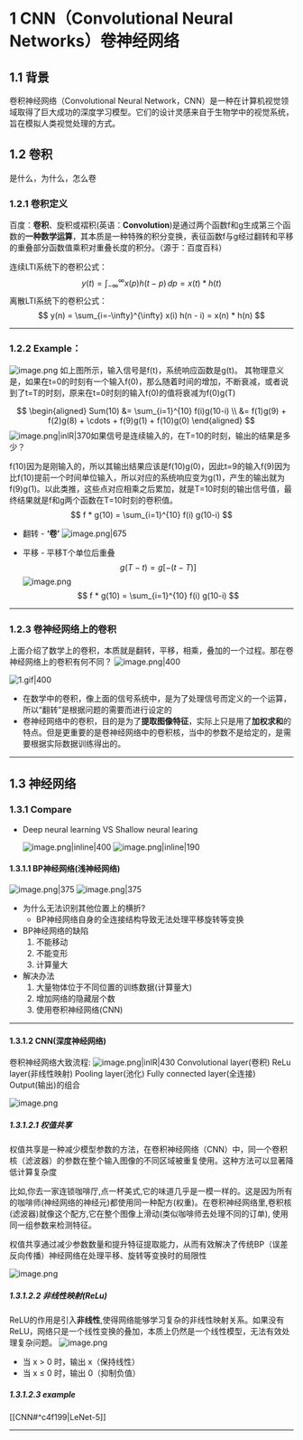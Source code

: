 # 1 CNN（Convolutional Neural Networks）卷神经网络
## 1.1 背景
卷积神经网络（Convolutional Neural Network，CNN）是一种在计算机视觉领域取得了巨大成功的深度学习模型。它们的设计灵感来自于生物学中的视觉系统，旨在模拟人类视觉处理的方式。

## 1.2 卷积
是什么，为什么，怎么卷

### 1.2.1 卷积定义
百度：**卷积**、旋积或褶积(英语：**Convolution**)是通过两个函数f和g生成第三个函数的**一种数学运算**，其本质是一种特殊的积分变换，表征函数f与g经过翻转和平移的重叠部分函数值乘积对重叠长度的积分。（源于：百度百科）

连续LTI系统下的卷积公式：
$$
y(t) = \int_{-\infty}^{\infty} x(p) h(t - p) \, dp = x(t) * h(t) 
$$
离散LTI系统下的卷积公式：
$$
y(n) = \sum_{i=-\infty}^{\infty} x(i) h(n - i) = x(n) * h(n)
$$

---
### 1.2.2 Example：

![image.png](https://raw.githubusercontent.com/HelloHiSay/Obsidian_picture/main/obsidian/20250318173047231.png)
如上图所示，输入信号是f(t)，系统响应函数是g(t)。
其物理意义是，如果在t=0的时刻有一个输入f(0)，那么随着时间的增加，不断衰减，或者说到了t=T的时刻，原来在t=0时刻的输入f(0)的值将衰减为f(0)g(T)


$$ \begin{aligned} Sum(10) &= \sum_{i=1}^{10} f(i)g(10-i) \\ &= f(1)g(9) + f(2)g(8) + \cdots + f(9)g(1) + f(10)g(0) \end{aligned} $$
![image.png|inlR|370](https://raw.githubusercontent.com/HelloHiSay/Obsidian_picture/main/obsidian/20250319002524086.png)如果信号是连续输入的，在T=10的时刻，输出的结果是多少？

f(10)因为是刚输入的，所以其输出结果应该是f(10)g(0)，因此t=9的输入f(9)因为比f(10)提前一个时间单位输入，所以对应的系统响应变为g(1)，产生的输出就为f(9)g(1)。以此类推，这些点对应相乘之后累加，就是T=10时刻的输出信号值，最终结果就是f和g两个函数在T=10时刻的卷积值。
$$ f * g(10) = \sum_{i=1}^{10} f(i) g(10-i) $$

- 翻转 - **‘卷’**
  ![image.png|675](https://raw.githubusercontent.com/HelloHiSay/Obsidian_picture/main/obsidian/20250319004521093.png)

- 平移 - 平移T个单位后重叠
  $$ g(T-t) = g[-(t-T)] $$
  ![image.png](https://raw.githubusercontent.com/HelloHiSay/Obsidian_picture/main/obsidian/20250319010650519.png)
  $$ f * g(10) = \sum_{i=1}^{10} f(i) g(10-i) $$

---

### 1.2.3 卷神经网络上的卷积
上面介绍了数学上的卷积，本质就是翻转，平移，相乘，叠加的一个过程。那在卷神经网络上的卷积有何不同？
![image.png|400](https://raw.githubusercontent.com/HelloHiSay/Obsidian_picture/main/obsidian/20250327132917108.png)

![1.gif|400](https://raw.githubusercontent.com/HelloHiSay/Obsidian_picture/main/obsidian/1.gif)

- 在数学中的卷积，像上面的信号系统中，是为了处理信号而定义的一个运算，所以“翻转”是根据问题的需要而进行设定的
- 卷神经网络中的卷积，目的是为了**提取图像特征**，实际上只是用了**加权求和**的特点。但是更重要的是卷神经网络中的卷积核，当中的参数不是给定的，是需要根据实际数据训练得出的。



---
## 1.3 神经网络

### 1.3.1 Compare
- Deep neural learning VS Shallow neural learing
  
  ![image.png|inline|400](https://raw.githubusercontent.com/HelloHiSay/Obsidian_picture/main/obsidian/20250319011323618.png)    ![image.png|inline|190](https://raw.githubusercontent.com/HelloHiSay/Obsidian_picture/main/obsidian/20250319011410471.png)

#### 1.3.1.1 BP神经网络(浅神经网络)
![image.png|375](https://raw.githubusercontent.com/HelloHiSay/Obsidian_picture/main/obsidian/20250327142003613.png)
![image.png|375](https://raw.githubusercontent.com/HelloHiSay/Obsidian_picture/main/obsidian/20250327142248273.png)
- 为什么无法识别其他位置上的横折?
  - BP神经网络自身的全连接结构导致无法处理平移旋转等变换
- BP神经网络的缺陷
  1. 不能移动
  2. 不能变形
  3. 计算量大
- 解决办法
  1. 大量物体位于不同位置的训练数据(计算量大)
  2. 增加网络的隐藏层个数
  3. 使用卷积神经网络(CNN)

---

#### 1.3.1.2 CNN(深度神经网络)
卷积神经网络大致流程:
![image.png|inlR|430](https://raw.githubusercontent.com/HelloHiSay/Obsidian_picture/main/obsidian/20250319011323618.png) Convolutional layer(卷积)
ReLu layer(非线性映射)
Pooling layer(池化)
Fully connected layer(全连接)
Output(输出)的组合


![image.png](https://raw.githubusercontent.com/HelloHiSay/Obsidian_picture/main/obsidian/20250327144343271.png)

##### 1.3.1.2.1 权值共享
权值共享是一种减少模型参数的方法，在卷积神经网络（CNN）中，同一个卷积核（滤波器）的参数在整个输入图像的不同区域被重复使用。这种方法可以显著降低计算复杂度

比如,你去一家连锁咖啡厅,点一杯美式,它的味道几乎是一模一样的。这是因为所有的咖啡师(神经网络的神经元)都使用同一种配方(权重)。在卷积神经网络里,卷积核(滤波器)就像这个配方,它在整个图像上滑动(类似咖啡师去处理不同的订单), 使用同一组参数来检测特征。

权值共享通过减少参数数量和提升特征提取能力，从而有效解决了传统BP（误差反向传播）神经网络在处理平移、旋转等变换时的局限性

![image.png](https://raw.githubusercontent.com/HelloHiSay/Obsidian_picture/main/obsidian/20250327144630838.png)

##### 1.3.1.2.2 非线性映射(ReLu)
ReLU的作用是引入**非线性**,使得网络能够学习复杂的非线性映射关系。如果没有 ReLU，网络只是一个线性变换的叠加，本质上仍然是一个线性模型，无法有效处理复杂问题。
![image.png](https://raw.githubusercontent.com/HelloHiSay/Obsidian_picture/main/obsidian/20250327150603169.png)
- 当 x > 0 时，输出 x（保持线性）
- 当 x ≤ 0 时，输出 0（抑制负值）

##### 1.3.1.2.3 example
[[CNN#^c4f199|LeNet-5]]















---






































